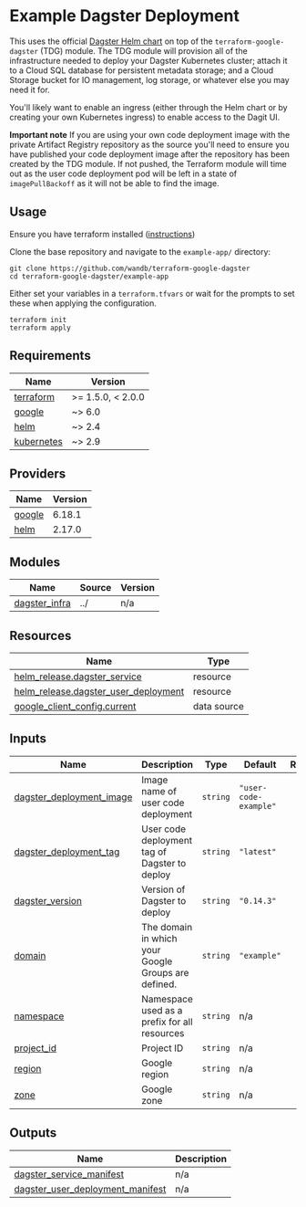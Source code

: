 # Example Dagster Deployment

This uses the official [Dagster Helm chart](https://artifacthub.io/packages/helm/dagster/dagster) on top of the `terraform-google-dagster` (TDG) module. The TDG module will provision all of the infrastructure needed to deploy your Dagster Kubernetes cluster; attach it to a Cloud SQL database for persistent metadata storage; and a Cloud Storage bucket for IO management, log storage, or whatever else you may need it for.

You'll likely want to enable an ingress (either through the Helm chart or by creating your own Kubernetes ingress) to enable access to the Dagit UI.

**Important note**
If you are using your own code deployment image with the private Artifact Registry repository as the source you'll need to ensure you have published your code deployment image after the repository has been created by the TDG module. If not pushed, the Terraform module will time out as the user code deployment pod will be left in a state of `imagePullBackoff` as it will not be able to find the image.

## Usage

Ensure you have terraform installed ([instructions](https://learn.hashicorp.com/tutorials/terraform/install-cli#install-terraform))

Clone the base repository and navigate to the `example-app/` directory:

```
git clone https://github.com/wandb/terraform-google-dagster
cd terraform-google-dagster/example-app
```

Either set your variables in a `terraform.tfvars` or wait for the prompts to set these when applying the configuration.

```
terraform init
terraform apply
```
<!-- BEGINNING OF PRE-COMMIT-TERRAFORM DOCS HOOK -->
## Requirements

| Name | Version |
|------|---------|
| <a name="requirement_terraform"></a> [terraform](#requirement\_terraform) | >= 1.5.0, < 2.0.0 |
| <a name="requirement_google"></a> [google](#requirement\_google) | ~> 6.0 |
| <a name="requirement_helm"></a> [helm](#requirement\_helm) | ~> 2.4 |
| <a name="requirement_kubernetes"></a> [kubernetes](#requirement\_kubernetes) | ~> 2.9 |

## Providers

| Name | Version |
|------|---------|
| <a name="provider_google"></a> [google](#provider\_google) | 6.18.1 |
| <a name="provider_helm"></a> [helm](#provider\_helm) | 2.17.0 |

## Modules

| Name | Source | Version |
|------|--------|---------|
| <a name="module_dagster_infra"></a> [dagster\_infra](#module\_dagster\_infra) | ../ | n/a |

## Resources

| Name | Type |
|------|------|
| [helm_release.dagster_service](https://registry.terraform.io/providers/hashicorp/helm/latest/docs/resources/release) | resource |
| [helm_release.dagster_user_deployment](https://registry.terraform.io/providers/hashicorp/helm/latest/docs/resources/release) | resource |
| [google_client_config.current](https://registry.terraform.io/providers/hashicorp/google/latest/docs/data-sources/client_config) | data source |

## Inputs

| Name | Description | Type | Default | Required |
|------|-------------|------|---------|:--------:|
| <a name="input_dagster_deployment_image"></a> [dagster\_deployment\_image](#input\_dagster\_deployment\_image) | Image name of user code deployment | `string` | `"user-code-example"` | no |
| <a name="input_dagster_deployment_tag"></a> [dagster\_deployment\_tag](#input\_dagster\_deployment\_tag) | User code deployment tag of Dagster to deploy | `string` | `"latest"` | no |
| <a name="input_dagster_version"></a> [dagster\_version](#input\_dagster\_version) | Version of Dagster to deploy | `string` | `"0.14.3"` | no |
| <a name="input_domain"></a> [domain](#input\_domain) | The domain in which your Google Groups are defined. | `string` | `"example"` | no |
| <a name="input_namespace"></a> [namespace](#input\_namespace) | Namespace used as a prefix for all resources | `string` | n/a | yes |
| <a name="input_project_id"></a> [project\_id](#input\_project\_id) | Project ID | `string` | n/a | yes |
| <a name="input_region"></a> [region](#input\_region) | Google region | `string` | n/a | yes |
| <a name="input_zone"></a> [zone](#input\_zone) | Google zone | `string` | n/a | yes |

## Outputs

| Name | Description |
|------|-------------|
| <a name="output_dagster_service_manifest"></a> [dagster\_service\_manifest](#output\_dagster\_service\_manifest) | n/a |
| <a name="output_dagster_user_deployment_manifest"></a> [dagster\_user\_deployment\_manifest](#output\_dagster\_user\_deployment\_manifest) | n/a |
<!-- END OF PRE-COMMIT-TERRAFORM DOCS HOOK -->

